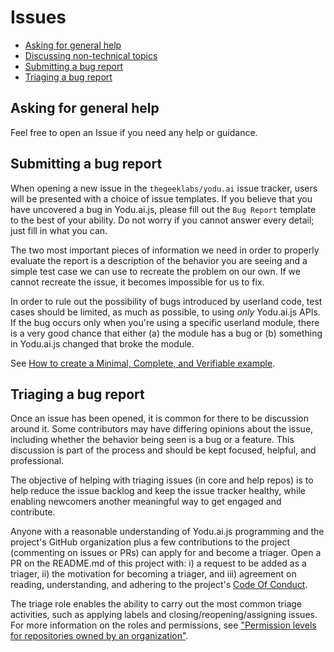 # Issues

* [Asking for general help](#asking-for-general-help)
* [Discussing non-technical topics](#discussing-non-technical-topics)
* [Submitting a bug report](#submitting-a-bug-report)
* [Triaging a bug report](#triaging-a-bug-report)

## Asking for general help

Feel free to open an Issue if you need any help or guidance.

## Submitting a bug report

When opening a new issue in the `thegeeklabs/yodu.ai` issue tracker, users will be
presented with a choice of issue templates. If you believe that you have
uncovered a bug in Yodu.ai.js, please fill out the `Bug Report` template to the
best of your ability. Do not worry if you cannot answer every detail; just fill
in what you can.

The two most important pieces of information we need in order to properly
evaluate the report is a description of the behavior you are seeing and a simple
test case we can use to recreate the problem on our own. If we cannot recreate
the issue, it becomes impossible for us to fix.

In order to rule out the possibility of bugs introduced by userland code, test
cases should be limited, as much as possible, to using _only_ Yodu.ai.js APIs.
If the bug occurs only when you're using a specific userland module, there is
a very good chance that either (a) the module has a bug or (b) something in
Yodu.ai.js changed that broke the module.

See [How to create a Minimal, Complete, and Verifiable example](https://stackoverflow.com/help/mcve).

## Triaging a bug report

Once an issue has been opened, it is common for there to be discussion
around it. Some contributors may have differing opinions about the issue,
including whether the behavior being seen is a bug or a feature. This discussion
is part of the process and should be kept focused, helpful, and professional.

The objective of helping with triaging issues (in core and help repos) is to
help reduce the issue backlog and keep the issue tracker healthy, while enabling
newcomers another meaningful way to get engaged and contribute.

Anyone with a reasonable understanding of Yodu.ai.js programming and the
project's GitHub organization plus a few contributions to the project
(commenting on issues or PRs) can apply for and become a triager. Open a PR
on the README.md of this project with: i) a request to be added as a triager,
ii) the motivation for becoming a triager, and iii) agreement on reading,
understanding, and adhering to the project's [Code Of Conduct](https://github.com/thegeeklabs/yodu.ai/blob/dev/CODE_OF_CONDUCT.md).

The triage role enables the ability to carry out the most common triage
activities, such as applying labels and closing/reopening/assigning issues.
For more information on the roles and permissions, see ["Permission levels for
repositories owned by an organization"](https://docs.github.com/en/github/setting-up-and-managing-organizations-and-teams/repository-permission-levels-for-an-organization#permission-levels-for-repositories-owned-by-an-organization).
